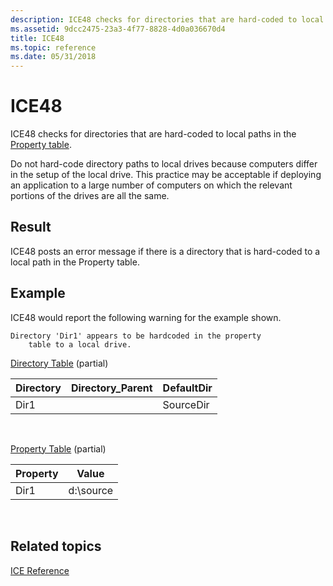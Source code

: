```yaml
---
description: ICE48 checks for directories that are hard-coded to local paths in the Property table.
ms.assetid: 9dcc2475-23a3-4f77-8828-4d0a036670d4
title: ICE48
ms.topic: reference
ms.date: 05/31/2018
---
```


# ICE48

ICE48 checks for directories that are hard-coded to local paths in the [Property table](property-table.md).

Do not hard-code directory paths to local drives because computers differ in the setup of the local drive. This practice may be acceptable if deploying an application to a large number of computers on which the relevant portions of the drives are all the same.

## Result

ICE48 posts an error message if there is a directory that is hard-coded to a local path in the Property table.

## Example

ICE48 would report the following warning for the example shown.

``` syntax
Directory 'Dir1' appears to be hardcoded in the property 
    table to a local drive.
```

[Directory Table](directory-table.md) (partial)



| Directory | Directory\_Parent | DefaultDir |
|-----------|-------------------|------------|
| Dir1      |                   | SourceDir  |



 

[Property Table](property-table.md) (partial)



| Property | Value      |
|----------|------------|
| Dir1     | d:\\source |



 

## Related topics

<dl> <dt>

[ICE Reference](ice-reference.md)
</dt> </dl>

 

 



